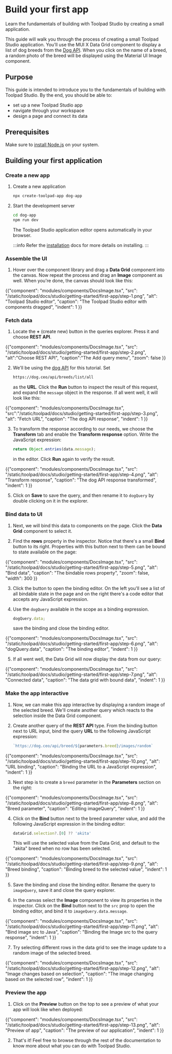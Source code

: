 # Build your first app

<p class="description">Learn the fundamentals of building with Toolpad Studio by creating a small application.</p>

This guide will walk you through the process of creating a small Toolpad Studio application.
You'll use the MUI X Data Grid component to display a list of dog breeds from the [Dog API](https://dog.ceo/dog-api/).
When you click on the name of a breed, a random photo of the breed will be displayed using the Material UI Image component.

## Purpose

This guide is intended to introduce you to the fundamentals of building with Toolpad Studio.
By the end, you should be able to:

- set up a new Toolpad Studio app
- navigate through your workspace
- design a page and connect its data

## Prerequisites

Make sure to [install Node.js](https://nodejs.org/en) on your system.

## Building your first application

### Create a new app

1. Create a new application

   ```bash
   npx create-toolpad-app dog-app
   ```

1. Start the development server

   ```bash
   cd dog-app
   npm run dev
   ```

   The Toolpad Studio application editor opens automatically in your browser.

   :::info
   Refer the [installation](/toolpad/studio/getting-started/installation/) docs for more details on installing.
   :::

### Assemble the UI

1. Hover over the component library and drag a **Data Grid** component into the canvas. Now repeat the process and drag an **Image** component as well. When you're done, the canvas should look like this:

{{"component": "modules/components/DocsImage.tsx", "src": "/static/toolpad/docs/studio/getting-started/first-app/step-1.png", "alt": "Toolpad Studio editor", "caption": "The Toolpad Studio editor with components dragged", "indent": 1  }}

### Fetch data

1. Locate the **+** (create new) button in the queries explorer. Press it and choose **REST API**.

{{"component": "modules/components/DocsImage.tsx", "src": "/static/toolpad/docs/studio/getting-started/first-app/step-2.png", "alt":"Choose REST API", "caption":"The Add query menu", "zoom": false  }}

2. We'll be using the [dog API](https://dog.ceo/dog-api/) for this tutorial. Set

   ```html
   https://dog.ceo/api/breeds/list/all
   ```

   as the **URL**. Click the **Run** button to inspect the result of this request, and expand the `message` object in the response. If all went well, it will look like this:

{{"component": "modules/components/DocsImage.tsx", "src":"/static/toolpad/docs/studio/getting-started/first-app/step-3.png", "alt": "Fetch URL", "caption": "The dog API response", "indent": 1  }}

3. To transform the response
   according to our needs, we choose the **Transform** tab and enable the **Transform
   response** option. Write the JavaScript expression:

   ```js
   return Object.entries(data.message);
   ```

   in the editor. Click **Run** again to verify the result.

{{"component": "modules/components/DocsImage.tsx", "src": "/static/toolpad/docs/studio/getting-started/first-app/step-4.png", "alt": "Transform response", "caption": "The dog API response transformed", "indent": 1  }}

5. Click on **Save** to save the query, and then rename it to `dogQuery` by double clicking on it in the explorer.

### Bind data to UI

1. Next, we will bind this data to components on the page. Click the **Data Grid** component to select it.

1. Find the **rows** property in the inspector. Notice that there's a small **Bind** button to its right. Properties with this button next to them can be bound to state available on the page:

{{"component": "modules/components/DocsImage.tsx", "src": "/static/toolpad/docs/studio/getting-started/first-app/step-5.png", "alt": "Bind data", "caption": "The bindable rows property", "zoom": false, "width": 300 }}

3. Click the button to open the binding editor. On the left you'll see a list of all bindable state in the page and on the right there's a code editor that accepts any JavaScript expression.

1. Use the `dogQuery` available in the scope as a binding expression.

   ```js
   dogQuery.data;
   ```

   save the binding and close the binding editor.

{{"component": "modules/components/DocsImage.tsx", "src": "/static/toolpad/docs/studio/getting-started/first-app/step-6.png", "alt": "dogQuery.data", "caption": "The binding editor", "indent": 1  }}

5. If all went well, the Data Grid will now display the data from our query:

{{"component": "modules/components/DocsImage.tsx", "src": "/static/toolpad/docs/studio/getting-started/first-app/step-7.png", "alt": "Connected data", "caption": "The data grid with bound data", "indent": 1  }}

### Make the app interactive

1. Now, we can make this app interactive by displaying a random image of the selected breed. We'll create another query which reacts to the selection inside the Data Grid component.

2. Create another query of the **REST API** type. From the binding button next to URL input, bind the query **URL** to the following JavaScript expression:

   <!-- prettier-ignore -->
   ```js
   `https://dog.ceo/api/breed/${parameters.breed}/images/random`
   ```

{{"component": "modules/components/DocsImage.tsx", "src": "/static/toolpad/docs/studio/getting-started/first-app/step-10.png", "alt": "URL binding", "caption": "Binding the URL to a JavaScript expression", "indent": 1 }}

3. Next step is to create a `breed` parameter in the **Parameters** section on the right:

{{"component": "modules/components/DocsImage.tsx", "src": "/static/toolpad/docs/studio/getting-started/first-app/step-8.png", "alt": "Breed parameter", "caption": "Editing imageQuery", "indent": 1  }}

4. Click on the **Bind** button next to the breed parameter value, and add the following JavaScript expression in the binding editor:

   <!-- prettier-ignore -->
   ```jsx
   dataGrid.selection?.[0] ?? 'akita'
   ```

   This will use the selected value from the Data Grid, and default to the "akita" breed when no row has been selected.

{{"component": "modules/components/DocsImage.tsx", "src": "/static/toolpad/docs/studio/getting-started/first-app/step-9.png", "alt": "Breed binding", "caption": "Binding breed to the selected value", "indent": 1  }}

5. Save the binding and close the binding editor. Rename the query to `imageQuery`, save it and close the query explorer.

6. In the canvas select the **Image** component to view its properties in the inspector. Click on the **Bind** button next to the `src` prop to open the binding editor, and bind it to `imageQuery.data.message`.

{{"component": "modules/components/DocsImage.tsx", "src": "/static/toolpad/docs/studio/getting-started/first-app/step-11.png", "alt": "Bind image src to Java", "caption": "Binding the Image src to the query response", "indent": 1  }}

7. Try selecting different rows in the data grid to see the image update to a random image of the selected breed.

{{"component": "modules/components/DocsImage.tsx", "src": "/static/toolpad/docs/studio/getting-started/first-app/step-12.png", "alt": "Image changes based on selection", "caption": "The image changing based on the selected row", "indent": 1  }}

### Preview the app

1. Click on the **Preview** button on the top to see a preview of what your app will look like when deployed:

{{"component": "modules/components/DocsImage.tsx", "src": "/static/toolpad/docs/studio/getting-started/first-app/step-13.png", "alt": "Preview of app", "caption": "The preview of our application", "indent": 1  }}

2. That's it! Feel free to browse through the rest of the documentation to know more about what you can do with Toolpad Studio.
